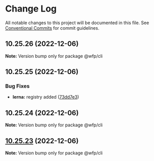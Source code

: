 # Change Log

All notable changes to this project will be documented in this file.
See [Conventional Commits](https://conventionalcommits.org) for commit guidelines.

## 10.25.26 (2022-12-06)

**Note:** Version bump only for package @wfp/cli

## 10.25.25 (2022-12-06)

### Bug Fixes

- **lerna:** registry added ([73dd7e3](https://github.com/wfp-design-system/wfp/commit/73dd7e367e91bc1a372aa7e3f841f7f24a1b6934))

## 10.25.24 (2022-12-06)

**Note:** Version bump only for package @wfp/cli

## [10.25.23](https://github.com/wfp-design-system/wfp/compare/@wfp/cli@10.25.22...@wfp/cli@10.25.23) (2022-12-06)

**Note:** Version bump only for package @wfp/cli
